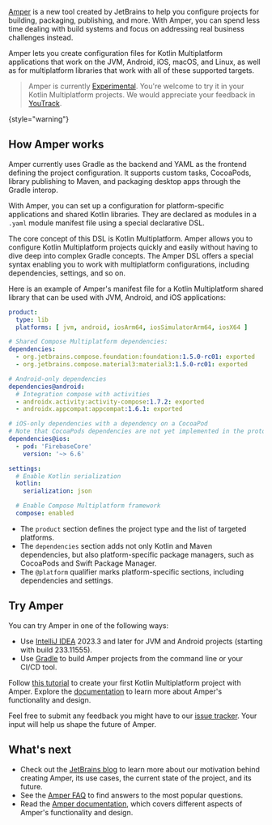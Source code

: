 [//]: # (title: Project configuration with Amper)

[Amper](https://github.com/JetBrains/amper/tree/HEAD) is a new tool created by JetBrains to help you configure projects
for building, packaging, publishing, and more. With Amper, you can spend less time dealing with build systems and focus
on addressing real business challenges instead.

Amper lets you create configuration files for Kotlin Multiplatform applications that work on the JVM, Android, iOS,
macOS, and Linux, as well as for multiplatform libraries that work with all of these supported targets.

> Amper is currently [Experimental](supported-platforms.md#general-kotlin-stability-levels).
> You're welcome to try it in your Kotlin Multiplatform projects.
> We would appreciate your feedback in [YouTrack](https://youtrack.jetbrains.com/issues/AMPER).
>
{style="warning"}

## How Amper works

Amper currently uses Gradle as the backend and YAML as the frontend defining the project configuration. It
supports custom tasks, CocoaPods, library publishing to Maven, and packaging desktop apps through the Gradle interop.

With Amper, you can set up a configuration for platform-specific applications and shared Kotlin libraries.
They are declared as modules in a `.yaml` module manifest file using a special declarative DSL.

The core concept of this DSL is Kotlin Multiplatform. Amper allows you to configure Kotlin Multiplatform projects
quickly and easily without having to dive deep into complex Gradle concepts. The Amper DSL offers a special syntax
enabling you to work with multiplatform configurations, including dependencies, settings, and so on.

Here is an example of Amper's manifest file for a Kotlin Multiplatform shared library that can be used with JVM,
Android, and iOS applications:

```yaml
product:
  type: lib
  platforms: [ jvm, android, iosArm64, iosSimulatorArm64, iosX64 ]

# Shared Compose Multiplatform dependencies:
dependencies:
  - org.jetbrains.compose.foundation:foundation:1.5.0-rc01: exported
  - org.jetbrains.compose.material3:material3:1.5.0-rc01: exported

# Android-only dependencies  
dependencies@android:
  # Integration compose with activities
  - androidx.activity:activity-compose:1.7.2: exported
  - androidx.appcompat:appcompat:1.6.1: exported

# iOS-only dependencies with a dependency on a CocoaPod
# Note that CocoaPods dependencies are not yet implemented in the prototype
dependencies@ios:
  - pod: 'FirebaseCore'
    version: '~> 6.6'

settings:
  # Enable Kotlin serialization
  kotlin:
    serialization: json

  # Enable Compose Multiplatform framework
  compose: enabled
```

* The `product` section defines the project type and the list of targeted platforms.
* The `dependencies` section adds not only Kotlin and Maven dependencies, but also platform-specific package managers,
  such as CocoaPods and Swift Package Manager.
* The `@platform` qualifier marks platform-specific sections, including dependencies and settings.

## Try Amper

You can try Amper in one of the following ways:

* Use [IntelliJ IDEA](https://www.jetbrains.com/idea/nextversion/) 2023.3 and later for JVM and Android projects
  (starting with build 233.11555).
* Use [Gradle](https://docs.gradle.org/current/userguide/userguide.html) to build Amper projects from the command line
  or your CI/CD tool.

Follow [this tutorial](https://github.com/JetBrains/amper/tree/HEAD/docs/Tutorial.md) to create your first Kotlin
Multiplatform project with Amper. Explore the [documentation](https://github.com/JetBrains/amper/tree/HEAD/docs/Documentation.md)
to learn more about Amper's functionality and design.

Feel free to submit any feedback you might have to our [issue tracker](https://youtrack.jetbrains.com/issues/AMPER).
Your input will help us shape the future of Amper.

## What's next

* Check out the [JetBrains blog](https://blog.jetbrains.com/blog/2023/11/09/amper-improving-the-build-tooling-user-experience)
  to learn more about our motivation behind creating Amper, its use cases, the current state of the project, and its future.
* See the [Amper FAQ](https://github.com/JetBrains/amper/tree/HEAD/docs/FAQ.md) to find answers to the most popular
  questions.
* Read the [Amper documentation](https://github.com/JetBrains/amper/tree/HEAD/docs/Documentation.md), which covers different
  aspects of Amper's functionality and design.
